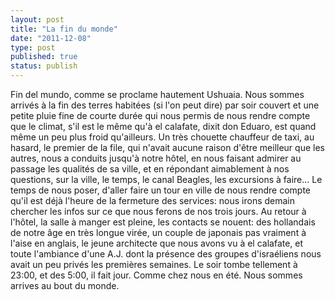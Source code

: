 ```yaml
---
layout: post
title: "La fin du monde"
date: "2011-12-08"
type: post
published: true
status: publish
---
```


Fin del mundo, comme se proclame hautement Ushuaia. Nous sommes arrivés à la fin des terres habitées (si l'on peut dire) par soir couvert et une petite pluie fine de courte durée qui nous permis de nous rendre compte que le climat, s'il est le même qu'à el calafate, dixit don Eduaro, est quand même un peu plus froid qu'ailleurs. Un très chouette chauffeur de taxi, au hasard, le premier de la file, qui n'avait aucune raison d'être meilleur que les autres, nous a conduits jusqu'à notre hôtel, en nous faisant admirer au passage les qualités de sa ville, et en répondant aimablement à nos questions, sur la ville, le temps, le canal Beagles, les excursions à faire... Le temps de nous poser, d'aller faire un tour en ville de nous rendre compte qu'il est déjà l'heure de la fermeture des services: nous irons demain chercher les infos sur ce que nous ferons de nos trois jours. Au retour à l'hôtel, la salle à manger est pleine, les contacts se nouent: des hollandais de notre âge en très longue virée, un couple de japonais pas vraiment à l'aise en anglais, le jeune architecte que nous avons vu à el calafate, et toute l'ambiance d'une A.J. dont la présence des groupes d'israéliens nous avait un peu privés les premières semaines. Le soir tombe tellement à 23:00, et des 5:00, il fait jour. Comme chez nous en été. Nous sommes arrives au bout du monde.
